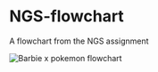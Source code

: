 # NGS-flowchart
A flowchart from the NGS assignment

![Barbie x pokemon flowchart](https://user-images.githubusercontent.com/74473159/228907003-ae52893d-0fc4-4517-b642-a71c61d77f52.jpeg)
